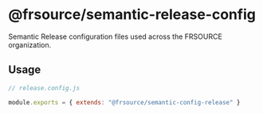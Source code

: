 # @frsource/semantic-release-config

Semantic Release configuration files used across the FRSOURCE organization.

## Usage

```js
// release.config.js

module.exports = { extends: "@frsource/semantic-config-release" }
```
